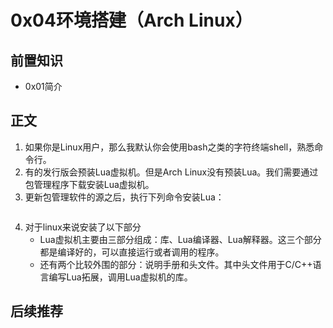 # 0x04环境搭建（Arch Linux）
## 前置知识
* 0x01简介
## 正文
1. 如果你是Linux用户，那么我默认你会使用bash之类的字符终端shell，熟悉命令行。
2. 有的发行版会预装Lua虚拟机。但是Arch Linux没有预装Lua。我们需要通过包管理程序下载安装Lua虚拟机。
3. 更新包管理软件的源之后，执行下列命令安装Lua：
    >```
    >
    >```
5. 对于linux来说安装了以下部分
    * Lua虚拟机主要由三部分组成：库、Lua编译器、Lua解释器。这三个部分都是编译好的，可以直接运行或者调用的程序。
    * 还有两个比较外围的部分：说明手册和头文件。其中头文件用于C/C++语言编写Lua拓展，调用Lua虚拟机的库。
## 后续推荐

